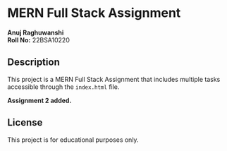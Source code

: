 # MERN Full Stack Assignment

**Anuj Raghuwanshi**  
**Roll No:** 22BSA10220

## Description
This project is a MERN Full Stack Assignment that includes multiple tasks accessible through the `index.html` file.

**Assignment 2 added.**
## License
This project is for educational purposes only.

